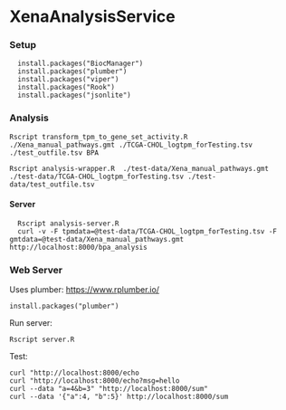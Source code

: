 # XenaAnalysisService

### Setup

      install.packages("BiocManager")
      install.packages("plumber")
      install.packages("viper")
      install.packages("Rook")
      install.packages("jsonlite")

### Analysis 


    Rscript transform_tpm_to_gene_set_activity.R ./Xena_manual_pathways.gmt ./TCGA-CHOL_logtpm_forTesting.tsv ./test_outfile.tsv BPA
    
    Rscript analysis-wrapper.R  ./test-data/Xena_manual_pathways.gmt ./test-data/TCGA-CHOL_logtpm_forTesting.tsv ./test-data/test_outfile.tsv 
    
#### Server


      Rscript analysis-server.R
      curl -v -F tpmdata=@test-data/TCGA-CHOL_logtpm_forTesting.tsv -F gmtdata=@test-data/Xena_manual_pathways.gmt http://localhost:8000/bpa_analysis



### Web Server

Uses plumber: https://www.rplumber.io/  

    install.packages("plumber")
   
Run server:

    Rscript server.R
   
Test:

    curl "http://localhost:8000/echo
    curl "http://localhost:8000/echo?msg=hello
    curl --data "a=4&b=3" "http://localhost:8000/sum"
    curl --data '{"a":4, "b":5}' http://localhost:8000/sum
   


